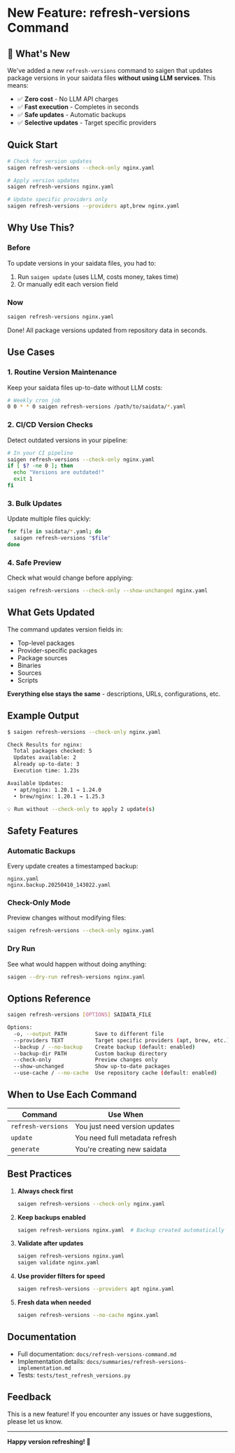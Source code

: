 # New Feature: refresh-versions Command

## 🎉 What's New

We've added a new `refresh-versions` command to saigen that updates package versions in your saidata files **without using LLM services**. This means:

- ✅ **Zero cost** - No LLM API charges
- ✅ **Fast execution** - Completes in seconds
- ✅ **Safe updates** - Automatic backups
- ✅ **Selective updates** - Target specific providers

## Quick Start

```bash
# Check for version updates
saigen refresh-versions --check-only nginx.yaml

# Apply version updates
saigen refresh-versions nginx.yaml

# Update specific providers only
saigen refresh-versions --providers apt,brew nginx.yaml
```

## Why Use This?

### Before
To update versions in your saidata files, you had to:
1. Run `saigen update` (uses LLM, costs money, takes time)
2. Or manually edit each version field

### Now
```bash
saigen refresh-versions nginx.yaml
```

Done! All package versions updated from repository data in seconds.

## Use Cases

### 1. Routine Version Maintenance
Keep your saidata files up-to-date without LLM costs:
```bash
# Weekly cron job
0 0 * * 0 saigen refresh-versions /path/to/saidata/*.yaml
```

### 2. CI/CD Version Checks
Detect outdated versions in your pipeline:
```bash
# In your CI pipeline
saigen refresh-versions --check-only nginx.yaml
if [ $? -ne 0 ]; then
  echo "Versions are outdated!"
  exit 1
fi
```

### 3. Bulk Updates
Update multiple files quickly:
```bash
for file in saidata/*.yaml; do
  saigen refresh-versions "$file"
done
```

### 4. Safe Preview
Check what would change before applying:
```bash
saigen refresh-versions --check-only --show-unchanged nginx.yaml
```

## What Gets Updated

The command updates version fields in:
- Top-level packages
- Provider-specific packages
- Package sources
- Binaries
- Sources
- Scripts

**Everything else stays the same** - descriptions, URLs, configurations, etc.

## Example Output

```bash
$ saigen refresh-versions --check-only nginx.yaml

Check Results for nginx:
  Total packages checked: 5
  Updates available: 2
  Already up-to-date: 3
  Execution time: 1.23s

Available Updates:
  • apt/nginx: 1.20.1 → 1.24.0
  • brew/nginx: 1.20.1 → 1.25.3

💡 Run without --check-only to apply 2 update(s)
```

## Safety Features

### Automatic Backups
Every update creates a timestamped backup:
```
nginx.yaml
nginx.backup.20250410_143022.yaml
```

### Check-Only Mode
Preview changes without modifying files:
```bash
saigen refresh-versions --check-only nginx.yaml
```

### Dry Run
See what would happen without doing anything:
```bash
saigen --dry-run refresh-versions nginx.yaml
```

## Options Reference

```bash
saigen refresh-versions [OPTIONS] SAIDATA_FILE

Options:
  -o, --output PATH         Save to different file
  --providers TEXT          Target specific providers (apt, brew, etc.)
  --backup / --no-backup    Create backup (default: enabled)
  --backup-dir PATH         Custom backup directory
  --check-only              Preview changes only
  --show-unchanged          Show up-to-date packages
  --use-cache / --no-cache  Use repository cache (default: enabled)
```

## When to Use Each Command

| Command | Use When |
|---------|----------|
| `refresh-versions` | You just need version updates |
| `update` | You need full metadata refresh |
| `generate` | You're creating new saidata |

## Best Practices

1. **Always check first**
   ```bash
   saigen refresh-versions --check-only nginx.yaml
   ```

2. **Keep backups enabled**
   ```bash
   saigen refresh-versions nginx.yaml  # Backup created automatically
   ```

3. **Validate after updates**
   ```bash
   saigen refresh-versions nginx.yaml
   saigen validate nginx.yaml
   ```

4. **Use provider filters for speed**
   ```bash
   saigen refresh-versions --providers apt nginx.yaml
   ```

5. **Fresh data when needed**
   ```bash
   saigen refresh-versions --no-cache nginx.yaml
   ```

## Documentation

- Full documentation: `docs/refresh-versions-command.md`
- Implementation details: `docs/summaries/refresh-versions-implementation.md`
- Tests: `tests/test_refresh_versions.py`

## Feedback

This is a new feature! If you encounter any issues or have suggestions, please let us know.

---

**Happy version refreshing! 🚀**
